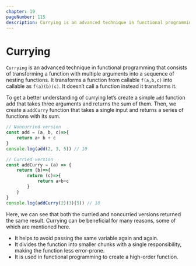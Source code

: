 ```yaml
---
chapter: 19
pageNumber: 115
description: Currying is an advanced technique in functional programming that consists of transforming a function with multiple arguments into a sequence of nesting functions. It transforms a function from callable f(a,b,c) into callable as f(a)(b)(c). It doesn’t call a function instead it transforms it.
---
```

# Currying

`Currying` is an advanced technique in functional programming that consists of transforming a function with multiple arguments into a sequence of nesting functions. It transforms a function from callable `f(a,b,c)` into callable as `f(a)(b)(c)`. It doesn’t call a function instead it transforms it.


To get a better understanding of currying let’s create a simple `add` function add that takes three arguments and returns the sum of them. Then, we create a `addCurry` function that takes a single input and returns a series of functions with its sum.

```javascript
// Noncurried version
const add = (a, b, c)=>{
    return a+ b + c
}
console.log(add(2, 3, 5)) // 10

// Curried version
const addCurry = (a) => {
    return (b)=>{
        return (c)=>{
            return a+b+c
        }
    }
}
console.log(addCurry(2)(3)(5)) // 10
```

Here, we can see that both the curried and noncurried versions returned the same result. Currying can be beneficial for many reasons, some of which are mentioned here.

* It helps to avoid passing the same variable again and again.
* It divides the function into smaller chunks with a single responsibility, making the function less error-prone.
* It is used in functional programming to create a high-order function.

